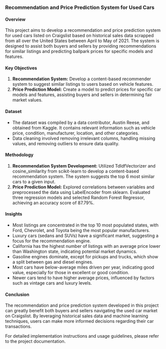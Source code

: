 ### Recommendation and Price Prediction System for Used Cars

#### Overview
This project aims to develop a recommendation and price prediction system for used cars listed on Craigslist based on historical sales data scrapped from all over the United States between April to May of 2021. The system is designed to assist both buyers and sellers by providing recommendations for similar listings and predicting ballpark prices for specific models and features.

#### Key Objectives
1. **Recommendation System:** Develop a content-based recommender system to suggest similar listings to users based on vehicle features.
2. **Price Prediction Model:** Create a model to predict prices for specific car models and features, assisting buyers and sellers in determining fair market values.

#### Dataset
- The dataset was compiled by a data contributor, Austin Reese, and obtained from Kaggle. It contains relevant information such as vehicle price, condition, manufacturer, location, and other categories.
- Data cleaning involved removing irrelevant columns, handling missing values, and removing outliers to ensure data quality.

#### Methodology
1. **Recommendation System Development:** Utilized TdIdfVectorizer and cosine_similarity from scikit-learn to develop a content-based recommendation system. The system suggests the top 6 most similar cars to a given input.
2. **Price Prediction Model:** Explored correlations between variables and preprocessed the data using LabelEncoder from sklearn. Evaluated three regression models and selected Random Forest Regressor, achieving an accuracy score of 87.79%.

#### Insights
- Most listings are concentrated in the top 10 most populated states, with Ford, Chevrolet, and Toyota being the most popular manufacturers.
- Luxury cars (sedans and SUVs) have a significant market, suggesting a focus for the recommendation engine.
- California has the highest number of listings with an average price lower than Washington state, indicating potential market dynamics.
- Gasoline engines dominate, except for pickups and trucks, which show a split between gas and diesel engines.
- Most cars have below-average miles driven per year, indicating good value, especially for those in excellent or good condition.
- Newer cars tend to have higher average prices, influenced by factors such as vintage cars and luxury levels.

#### Conclusion
The recommendation and price prediction system developed in this project can greatly benefit both buyers and sellers navigating the used car market on Craigslist. By leveraging historical sales data and machine learning techniques, users can make more informed decisions regarding their car transactions.

For detailed implementation instructions and usage guidelines, please refer to the project documentation.

